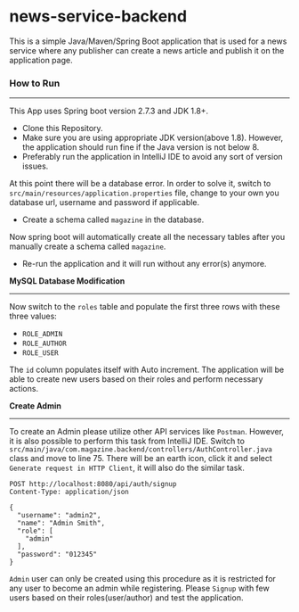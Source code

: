 # news-service-backend
This is a simple Java/Maven/Spring Boot application that is used for a news service where any publisher can create a news article and publish it on the application page.

### How to Run
<hr>
This App uses Spring boot version 2.7.3 and JDK 1.8+.<br>

- Clone this Repository.
- Make sure you are using appropriate JDK version(above 1.8). However, the application should run fine if the Java version is not below 8.
- Preferably run the application in IntelliJ IDE to avoid any sort of version issues.

At this point there will be a database error. In order to solve it, switch to `src/main/resources/application.properties` file, change to your own you database url, username and password if applicable.
- Create a schema called `magazine` in the database.

Now spring boot will automatically create all the necessary tables after you manually create a schema called `magazine`. 

- Re-run the application and it will run without any error(s) anymore.

**MySQL Database Modification**
<br><hr>
Now switch to the `roles` table and populate the first three rows with these three values:
- `ROLE_ADMIN`
- `ROLE_AUTHOR`
- `ROLE_USER`

The `id` column populates itself with Auto increment. The application will be able to create new users based on their roles and perform necessary actions.

**Create Admin**<br><hr>
To create an Admin please utilize other API services like `Postman`. However, it is also possible to perform this task from IntelliJ IDE. Switch to `src/main/java/com.magazine.backend/controllers/AuthController.java` class and move to line 75. There will be an earth icon, click it and select `Generate request in HTTP Client`, it will also do the similar task.
```
POST http://localhost:8080/api/auth/signup
Content-Type: application/json

{
  "username": "admin2",
  "name": "Admin Smith",
  "role": [
    "admin"
  ],
  "password": "012345"
}
```
`Admin` user can only be created using this procedure as it is restricted for any user to become an admin while registering. Please `Signup` with few users based on their roles(user/author) and test the application.


